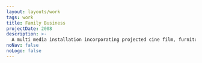 ```yaml
---
layout: layouts/work
tags: work
title: Family Business
projectDate: 2008
description: >-
  A multi media installation incorporating projected cine film, furniture, photographs and clay dust. The work explores aspects of childhood, memory, family dynamics and loss.  Shown here exhibited at the Text + Work Gallery at The Arts University College Bournemouth in September 2008.
noNav: false
noLogo: false
---
```

